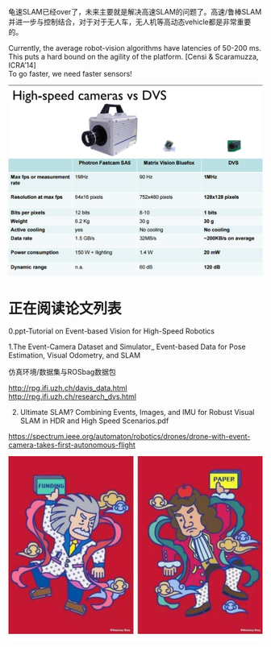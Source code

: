 龟速SLAM已经over了，未来主要就是解决高速SLAM的问题了。高速/鲁棒SLAM并进一步与控制结合，对于对于无人车，无人机等高动态vehicle都是非常重要的。

Currently, the average robot-vision algorithms have latencies of 50-200 ms.  
This puts a hard bound on the agility of the platform. [Censi & Scaramuzza, ICRA’14]  
To go faster, we need faster sensors!

 ![Image text](camera_parameter.png)

# 正在阅读论文列表

0.ppt-Tutorial on Event-based Vision for High-Speed Robotics

1.The Event-Camera Dataset and Simulator_ Event-based Data for Pose Estimation, Visual Odometry, and SLAM

仿真环境/数据集与ROSbag数据包

http://rpg.ifi.uzh.ch/davis_data.html  
http://rpg.ifi.uzh.ch/research_dvs.html
 
 
2. Ultimate SLAM? Combining Events, Images, and IMU for Robust Visual SLAM in HDR and High Speed Scenarios.pdf

https://spectrum.ieee.org/automaton/robotics/drones/drone-with-event-camera-takes-first-autonomous-flight
 
 ![Image text](paper.jpg)
 
 
 
 
